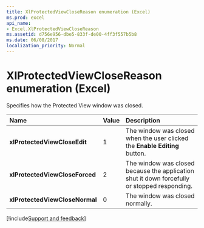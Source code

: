 ```yaml
---
title: XlProtectedViewCloseReason enumeration (Excel)
ms.prod: excel
api_name:
- Excel.XlProtectedViewCloseReason
ms.assetid: d756e956-dbe5-833f-de00-4ff3f557b5b8
ms.date: 06/08/2017
localization_priority: Normal
---
```



# XlProtectedViewCloseReason enumeration (Excel)

Specifies how the Protected View window was closed.



|Name|Value|Description|
|:-----|:-----|:-----|
| **xlProtectedViewCloseEdit**|1|The window was closed when the user clicked the  **Enable Editing** button.|
| **xlProtectedViewCloseForced**|2|The window was closed because the application shut it down forcefully or stopped responding.|
| **xlProtectedViewCloseNormal**|0|The window was closed normally.|

[!include[Support and feedback](~/includes/feedback-boilerplate.md)]